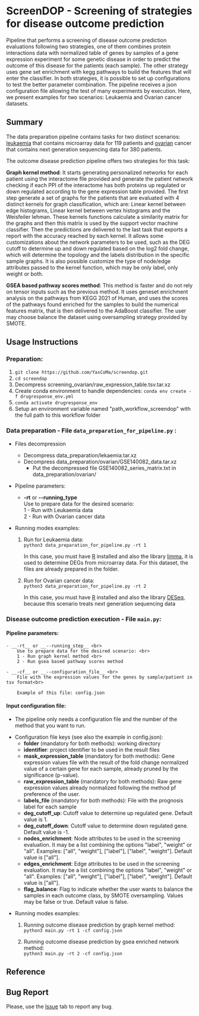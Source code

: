 # ScreenDOP - Screening of strategies for disease outcome prediction

Pipeline that performs a screening of disease outcome prediction evaluations following two strategies, one of them combines protein interactions data with normalized table of genes by samples of a gene expression experiment for some genetic disease in order to predict the outcome of this disease for the patients (each sample). The other strategy uses gene set enrichment with kegg pathways to build the features that will enter the classifier. In both strategies, it is possible to set up configurations to test the better parameter combination. The pipeline receives a json configuration file allowing the test of many experiments by execution. Here, we present examples for two scenarios: Leukaemia and Ovarian cancer datasets.

## Summary

The data preparation pipeline contains tasks for two distinct scenarios: [leukaemia](https://www.ncbi.nlm.nih.gov/geo/query/acc.cgi?acc=GSE425) that contains microarray data for 119 patients and [ovarian](https://www.ncbi.nlm.nih.gov/geo/query/acc.cgi?acc=GSE140082) cancer that contains next generation sequencing data for 380 patients.

The outcome disease prediction pipeline offers two strategies for this task:

**Graph kernel method**: It starts generating personalized networks for each patient using the interactome file provided and generate the patient network checking if each PPI of the interactome has both proteins up regulated or down regulated according to the gene expression table provided. The first step generate a set of graphs for the patients that are evaluated with 4 distinct kernels for graph classification, which are: Linear kernel between edge histograms, Linear kernel between vertex histograms and the Weisfeiler lehman. These kernels functions calculate a similarity matrix for the graphs and then this matrix is used by the support vector machine classifier. Then the predictions are delivered to the last task that exports a report with the accuracy reached by each kernel. It allows some customizations about the network parameters to be used, such as the DEG cutoff to determine up and down regulated based on the log2 fold change, which will determine the topology and the labels distribution in the specific sample graphs. It is also possible customize the type of node/edge attributes passed to the kernel function, which may be only label, only weight or both.

**GSEA based pathway scores method**: This method is faster and do not rely on tensor inputs such as the previous method. It uses geneset enrichment analysis on the pathways from KEGG 2021 of Human, and uses the scores of the pathways found enriched for the samples to build the numerical features matrix, that is then delivered to the AdaBoost classifier. The user may choose balance the dataset using oversampling strategy provided by SMOTE.

## Usage Instructions
### Preparation:
1. ````git clone https://github.com/YasCoMa/screendop.git````
2. ````cd screendop````
3. Decompress screening_ovarian/raw_expression_table.tsv.tar.xz
4. Create conda environment to handle dependencies: ````conda env create -f drugresponse_env.yml````
5. ````conda activate drugresponse_env````
6. Setup an environment variable named "path_workflow_screendop" with the full path to this workflow folder

### Data preparation - File ````data_preparation_for_pipeline.py```` :
* Files decompression
    - Decompress data_preparation/lekaemia.tar.xz
    - Decompress data_preparation/ovarian/GSE140082_data.tar.xz
        - Put the decompressed file GSE140082_series_matrix.txt in data_preparation/ovarian/
    
* Pipeline parameters:
	- __-rt__ or __--running_type__ <br>
		Use to prepare data for the desired scenario: <br>
		1 - Run with Leukaemia data <br>
		2 - Run with Ovarian cancer data

* Running modes examples:
	1. Run for Leukaemia data: <br>
	````python3 data_preparation_for_pipeline.py -rt 1 ````

		In this case, you must have [R](https://www.r-project.org/) installed and also the library [limma](https://bioconductor.org/packages/release/bioc/html/limma.html), it is used to determine DEGs from microarray data. For this dataset, the files are already prepared in the folder.

	2. Run for Ovarian cancer data: <br>
	````python3 data_preparation_for_pipeline.py -rt 2 ````

		In this case, you must have [R](https://www.r-project.org/) installed and also the library [DESeq](https://bioconductor.org/packages/release/bioc/html/DESeq.html), because this scenario treats next generation sequencing data

### Disease outcome prediction execution - File ````main.py````:

#### Pipeline parameters:
	- __-rt__ or __--running_step__ <br>
		Use to prepare data for the desired scenario: <br>
		1 - Run graph kernel method <br>
		2 - Run gsea based pathway scores method

	- __-cf__ or __--configuration_file__ <br>
		File with the expression values for the genes by sample/patient in tsv format<br>
		
		Example of this file: config.json
		
#### Input configuration file:
* The pipeline only needs a configuration file and the number of the method that you want to run.
- Configuration file keys (see also the example in config.json):
    - **folder** (mandatory for both methods): working directory
    - **identifier**: project identifier to be used in the result files
    - **mask_expression_table** (mandatory for both methods): Gene expression values file with the result of the fold change normalized value of a certain gene for each sample, already pruned by the significance (p-value). 
    - **raw_expression_table** (mandatory for both methods): Raw gene expression values already normalized following the method pf preference of the user.
    - **labels_file** (mandatory for both methods): File with the prognosis label for each sample
    - **deg_cutoff_up**: Cutoff value to determine up regulated gene. Default value is 1.
    - **deg_cutoff_down**: Cutoff value to determine down regulated gene. Default value is -1.
    - **nodes_enrichment**: Node attributes to be used in the screening evaluation. It may be a list combining the options "label", "weight" or "all". Examples: ["all", "weight"], ["label"], ["label", "weight"]. Default value is ["all"].
    - **edges_enrichment**: Edge attributes to be used in the screening evaluation. It may be a list combining the options "label", "weight" or "all". Examples: ["all", "weight"], ["label"], ["label", "weight"]. Default value is ["all"].
    - **flag_balance**: Flag to indicate whether the user wants to balance the samples in each outcome class, by SMOTE oversampling. Values may be false or true. Default value is false.

* Running modes examples:
	1. Running outcome disease prediction by graph kernel method: <br>
		````python3 main.py -rt 1 -cf config.json````

	2. Running outcome disease prediction by gsea enriched network method: <br>
		````python3 main.py -rt 2 -cf config.json````

## Reference

## Bug Report
Please, use the [Issue](https://github.com/YasCoMa/screendop/issues) tab to report any bug.
